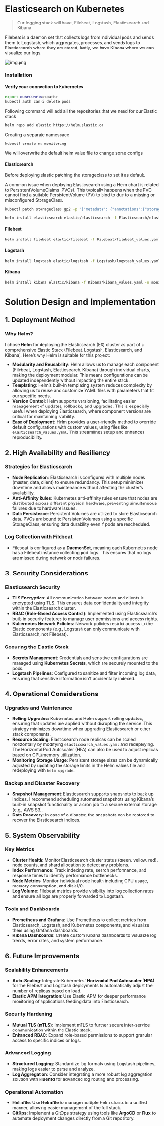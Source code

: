 # Elasticsearch on Kubernetes

> Our logging stack will have, Filebeat, Logstash, Elasticsearch and Kibana

Filebeat is a daemon set that collects logs from individual pods and sends them to Logstash, which aggregates, processes, and sends logs to Elasticsearch where they are stored, lastly, we have Kibana where we can visualize our logs.

![img.png](img.png)

### Installation

#### Verify your connection to Kubernetes

```bash
export KUBECONFIG=<path>
kubectl auth can-i delete pods
```
Following command will add all the repositories that we need for our Elastic stack

```bash
helm repo add elastic https://helm.elastic.co
```
Creating a separate namespace

```bash
kubectl create ns monitoring
```

We will overwrite the default helm value file to change some configs

#### Elasticsearch

Before deploying elastic patching the storageclass to set it as default.

A common issue when deploying Elasticsearch using a Helm chart is related to PersistentVolumeClaims (PVCs). This typically happens when the PVC cannot find a suitable PersistentVolume (PV) to bind to due to a missing or misconfigured StorageClass.

```bash
kubectl patch storageclass gp2 -p '{"metadata": {"annotations":{"storageclass.kubernetes.io/is-default-class":"true"}}}'
```
```bash
helm install elasticsearch elastic/elasticsearch -f Elasticsearch/elasticsearch_values.yaml -n monitoring
```

#### Filebeat
```bash
helm install filebeat elastic/filebeat -f Filebeat/filebeat_values.yaml -n monitoring
```

#### Logstash
```bash
helm install logstash elastic/logstash -f Logstash/logstash_values.yaml -n monitoring
```

#### Kibana
```bash
helm install kibana elastic/kibana -f Kibana/kibana_values.yaml -n monitoring
```


# Solution Design and Implementation

## 1. **Deployment Method**

### Why Helm?
I chose **Helm** for deploying the Elasticsearch (ES) cluster as part of a comprehensive Elastic Stack (Filebeat, Logstash, Elasticsearch, and Kibana). Here’s why Helm is suitable for this project:
- **Modularity and Reusability**: Helm allows us to manage each component (Filebeat, Logstash, Elasticsearch, Kibana) through individual charts, making the deployment modular. This means configurations can be updated independently without impacting the entire stack.
- **Templating**: Helm’s built-in templating system reduces complexity by allowing us to reuse and customize YAML files with parameters that fit our specific needs.
- **Version Control**: Helm supports versioning, facilitating easier management of updates, rollbacks, and upgrades. This is especially useful when deploying Elasticsearch, where component versions are critical for maintaining stability.
- **Ease of Deployment**: Helm provides a user-friendly method to override default configurations with custom values, using files like `elasticsearch_values.yaml`. This streamlines setup and enhances reproducibility.

## 2. **High Availability and Resiliency**

### Strategies for Elasticsearch
- **Node Replication**: Elasticsearch is configured with multiple nodes (master, data, client) to ensure redundancy. This setup minimizes downtime and allows maintenance without affecting the cluster’s availability.
- **Anti-Affinity Rules**: Kubernetes anti-affinity rules ensure that nodes are distributed across different physical hardware, preventing simultaneous failures due to hardware issues.
- **Data Persistence**: Persistent Volumes are utilized to store Elasticsearch data. PVCs are bound to PersistentVolumes using a specific StorageClass, ensuring data durability even if pods are rescheduled.

### Log Collection with Filebeat
- Filebeat is configured as a **DaemonSet**, meaning each Kubernetes node has a Filebeat instance collecting pod logs. This ensures that no logs are missed during network or node failures.

## 3. **Security Considerations**

### Elasticsearch Security
- **TLS Encryption**: All communication between nodes and clients is encrypted using TLS. This ensures data confidentiality and integrity within the Elasticsearch cluster.
- **RBAC (Role-Based Access Control)**: Implemented using Elasticsearch’s built-in security features to manage user permissions and access rights.
- **Kubernetes Network Policies**: Network policies restrict access to the Elastic components (e.g., Logstash can only communicate with Elasticsearch, not Filebeat).

### Securing the Elastic Stack
- **Secrets Management**: Credentials and sensitive configurations are managed using **Kubernetes Secrets**, which are securely mounted to the pods.
- **Logstash Pipelines**: Configured to sanitize and filter incoming log data, ensuring that sensitive information isn’t accidentally indexed.

## 4. **Operational Considerations**

### Upgrades and Maintenance
- **Rolling Upgrades**: Kubernetes and Helm support rolling updates, ensuring that updates are applied without disrupting the service. This strategy minimizes downtime when upgrading Elasticsearch or other stack components.
- **Resource Scaling**: Elasticsearch node replicas can be scaled horizontally by modifying `elasticsearch_values.yaml` and redeploying. The Horizontal Pod Autoscaler (HPA) can also be used to adjust replicas based on CPU/memory utilization.
- **Monitoring Storage Usage**: Persistent storage sizes can be dynamically adjusted by updating the storage limits in the Helm values file and redeploying with `helm upgrade`.

### Backup and Disaster Recovery
- **Snapshot Management**: Elasticsearch supports snapshots to back up indices. I recommend scheduling automated snapshots using Kibana’s built-in snapshot functionality or a cron job to a secure external storage (e.g., AWS S3).
- **Data Recovery**: In case of a disaster, the snapshots can be restored to recover the Elasticsearch indices.

## 5. **System Observability**

### Key Metrics
- **Cluster Health**: Monitor Elasticsearch cluster status (green, yellow, red), node counts, and shard allocation to detect any problems.
- **Index Performance**: Track indexing rate, search performance, and response times to identify performance bottlenecks.
- **Node Metrics**: Monitor individual node health including CPU usage, memory consumption, and disk I/O.
- **Log Volume**: Filebeat metrics provide visibility into log collection rates and ensure all logs are properly forwarded to Logstash.

### Tools and Dashboards
- **Prometheus and Grafana**: Use Prometheus to collect metrics from Elasticsearch, Logstash, and Kubernetes components, and visualize them using Grafana dashboards.
- **Kibana Dashboards**: Create custom Kibana dashboards to visualize log trends, error rates, and system performance.

## 6. **Future Improvements**

### Scalability Enhancements
- **Auto-Scaling**: Integrate Kubernetes’ **Horizontal Pod Autoscaler (HPA)** for the Filebeat and Logstash deployments to automatically adjust the number of replicas based on load.
- **Elastic APM Integration**: Use Elastic APM for deeper performance monitoring of applications feeding data into Elasticsearch.

### Security Hardening
- **Mutual TLS (mTLS)**: Implement mTLS to further secure inter-service communication within the Elastic stack.
- **Enhanced RBAC**: Expand role-based permissions to support granular access to specific indices or logs.

### Advanced Logging
- **Structured Logging**: Standardize log formats using Logstash pipelines, making logs easier to parse and analyze.
- **Log Aggregation**: Consider integrating a more robust log aggregation solution with **Fluentd** for advanced log routing and processing.

### Operational Automation
- **Helmfile**: Use **Helmfile** to manage multiple Helm charts in a unified manner, allowing easier management of the full stack.
- **GitOps**: Implement a GitOps strategy using tools like **ArgoCD** or **Flux** to automate deployment changes directly from a Git repository.